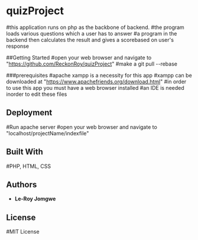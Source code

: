 # quizProject

#this application runs on php as the backbone of backend.
#the program loads various questions which a user has to answer
#a program in the backend then calculates the result and gives a scorebased on user's response

##Getting Started
#open your web browser and navigate to "https://github.com/ReckonRoy/quizProject"
#make a git pull --rebase

###prerequisites
#apache xampp is a necessity  for this app
#xampp can be downloaded at "https://www.apachefriends.org/download.html"
#in order to use this app you must have a web browser installed
#an IDE is needed inorder to edit these files

## Deployment
#Run apache server
#open your web browser and navigate to "localhost/projectName/indexfile"

## Built With
#PHP, HTML, CSS

## Authors
* **Le-Roy Jomgwe** 

## License
#MIT License
